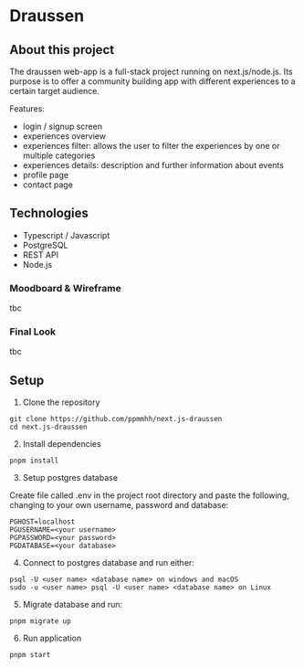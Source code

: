 <h1>Draussen</h1>

<h2>About this project </h2>
The draussen web-app is a full-stack project running on next.js/node.js. 
Its purpose is to offer a community building app with different experiences to a certain target audience. 

Features:
- login / signup screen
- experiences overview
- experiences filter: allows the user to filter the experiences by one or multiple categories
- experiences details: description and further information about events
- profile page
- contact page

<h2>Technologies</h2>

- Typescript / Javascript
- PostgreSQL
- REST API 
- Node.js

<h3> Moodboard & Wireframe </h3>
tbc

<h3>Final Look </h3>
tbc

<h2>Setup</h2>

1. Clone the repository

```
git clone https://github.com/ppmmhh/next.js-draussen
cd next.js-draussen
```

2. Install dependencies 

```
pnpm install
```

3. Setup postgres database

Create file called .env in the project root directory and paste the following, changing to your own username, password and database:

```
PGHOST=localhost
PGUSERNAME=<your username>
PGPASSWORD=<your password>
PGDATABASE=<your database>
```

4. Connect to postgres database and run either:

```
psql -U <user name> <database name> on windows and macOS
sudo -u <user name> psql -U <user name> <database name> on Linux
```

5. Migrate database and run:

```
pnpm migrate up
```

6. Run application

```
pnpm start
```
